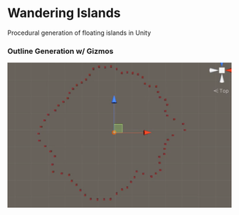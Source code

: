 # Wandering Islands

Procedural generation of floating islands in Unity 

### Outline Generation w/ Gizmos 
![](https://github.com/clillianhong/wanderingisland/blob/master/Media/outline_floating_island.png?raw=true)
